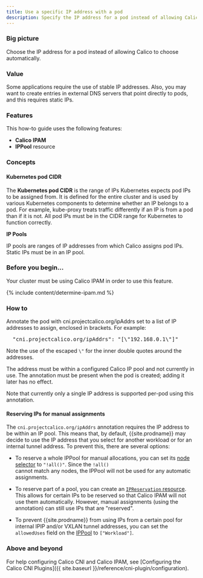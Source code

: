 ```yaml
---
title: Use a specific IP address with a pod
description: Specify the IP address for a pod instead of allowing Calico to automatically choose one.
---
```


### Big picture

Choose the IP address for a pod instead of allowing Calico to choose automatically.

### Value

Some applications require the use of stable IP addresses. Also, you may want to create entries in external DNS servers that point directly to pods, and this requires static IPs.

### Features

This how-to guide uses the following features: 

- **Calico IPAM**
- **IPPool** resource

### Concepts

#### Kubernetes pod CIDR

The **Kubernetes pod CIDR** is the range of IPs Kubernetes expects pod IPs to be assigned from.  It is defined for the entire cluster and is used by various Kubernetes components to determine whether an IP belongs to a pod. For example, kube-proxy treats traffic differently if an IP is from a pod than if it is not. All pod IPs must be in the CIDR range for Kubernetes to function correctly.

**IP Pools**

IP pools are ranges of IP addresses from which Calico assigns pod IPs. Static IPs must be in an IP pool.

### Before you begin...

Your cluster must be using Calico IPAM in order to use this feature.

{% include content/determine-ipam.md %}

### How to

Annotate the pod with cni.projectcalico.org/ipAddrs set to a list of IP addresses to assign, enclosed in brackets. For example:

<pre>
  "cni.projectcalico.org/ipAddrs": "[\"192.168.0.1\"]"
</pre>

Note the use of the escaped `\"` for the inner double quotes around the addresses.

The address must be within a configured Calico IP pool and not currently in use. The annotation must be present when the pod is created; adding it later has no effect.

Note that currently only a single IP address is supported per-pod using this annotation.

#### Reserving IPs for manual assignments

The `cni.projectcalico.org/ipAddrs` annotation requires the IP address to be within an IP pool.  This means that,
by default, {{site.prodname}} may decide to use the IP address that you select for another workload or for an internal
tunnel address.  To prevent this, there are several options:

* To reserve a whole IPPool for manual allocations, you can set its [node selector](../reference/resources/ippool) to `"!all()"`.  Since the `!all()`  
  cannot match any nodes, the IPPool will not be used for any automatic assignments.

* To reserve part of a pool, you can create an [`IPReservation` resource](../reference/resources/ipreservation). This allows for certain IPs to be reserved so
  that Calico IPAM will not use them automatically.  However, manual assignments (using the annotation) can still use 
  IPs that are "reserved".

* To prevent {{site.prodname}} from using IPs from a certain pool for internal IPIP and/or VXLAN tunnel addresses, you 
  can set the `allowedUses` field on the [IPPool](../reference/resources/ippool) to `["Workload"]`.

### Above and beyond

For help configuring Calico CNI and Calico IPAM, see [Configuring the Calico CNI Plugins]({{ site.baseurl }}/reference/cni-plugin/configuration).
